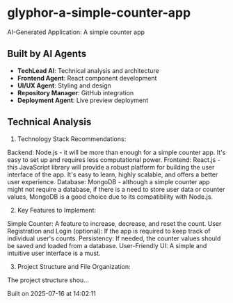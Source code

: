 # glyphor-a-simple-counter-app

AI-Generated Application: A simple counter app

## Built by AI Agents
- **TechLead AI**: Technical analysis and architecture
- **Frontend Agent**: React component development
- **UI/UX Agent**: Styling and design
- **Repository Manager**: GitHub integration
- **Deployment Agent**: Live preview deployment

## Technical Analysis
1. Technology Stack Recommendations:

Backend: Node.js - it will be more than enough for a simple counter app. It's easy to set up and requires less computational power.
Frontend: React.js - this JavaScript library will provide a robust platform for building the user interface of the app. It's easy to learn, highly scalable, and offers a better user experience.
Database: MongoDB - although a simple counter app might not require a database, if there is a need to store user data or counter values, MongoDB is a good choice due to its compatibility with Node.js. 

2. Key Features to Implement:

Simple Counter: A feature to increase, decrease, and reset the count.
User Registration and Login (optional): If the app is required to keep track of individual user's counts.
Persistency: If needed, the counter values should be saved and loaded from a database.
User-Friendly UI: A simple and intuitive user interface is a must.

3. Project Structure and File Organization:

The project structure shou...

Built on 2025-07-16 at 14:02:11

